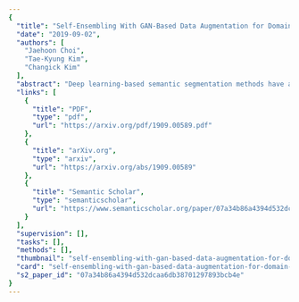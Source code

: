 ```yaml
---
{
  "title": "Self-Ensembling With GAN-Based Data Augmentation for Domain Adaptation in Semantic Segmentation",
  "date": "2019-09-02",
  "authors": [
    "Jaehoon Choi",
    "Tae-Kyung Kim",
    "Changick Kim"
  ],
  "abstract": "Deep learning-based semantic segmentation methods have an intrinsic limitation that training a model requires a large amount of data with pixel-level annotations. To address this challenging issue, many researchers give attention to unsupervised domain adaptation for semantic segmentation. Unsupervised domain adaptation seeks to adapt the model trained on the source domain to the target domain. In this paper, we introduce a self-ensembling technique, one of the successful methods for domain adaptation in classification. However, applying self-ensembling to semantic segmentation is very difficult because heavily-tuned manual data augmentation used in self-ensembling is not useful to reduce the large domain gap in the semantic segmentation. To overcome this limitation, we propose a novel framework consisting of two components, which are complementary to each other. First, we present a data augmentation method based on Generative Adversarial Networks (GANs), which is computationally efficient and effective to facilitate domain alignment. Given those augmented images, we apply self-ensembling to enhance the performance of the segmentation network on the target domain. The proposed method outperforms state-of-the-art semantic segmentation methods on unsupervised domain adaptation benchmarks.",
  "links": [
    {
      "title": "PDF",
      "type": "pdf",
      "url": "https://arxiv.org/pdf/1909.00589.pdf"
    },
    {
      "title": "arXiv.org",
      "type": "arxiv",
      "url": "https://arxiv.org/abs/1909.00589"
    },
    {
      "title": "Semantic Scholar",
      "type": "semanticscholar",
      "url": "https://www.semanticscholar.org/paper/07a34b86a4394d532dcaa6db38701297893bcb4e"
    }
  ],
  "supervision": [],
  "tasks": [],
  "methods": [],
  "thumbnail": "self-ensembling-with-gan-based-data-augmentation-for-domain-adaptation-in-semantic-segmentation-thumb.jpg",
  "card": "self-ensembling-with-gan-based-data-augmentation-for-domain-adaptation-in-semantic-segmentation-card.jpg",
  "s2_paper_id": "07a34b86a4394d532dcaa6db38701297893bcb4e"
}
---
```


